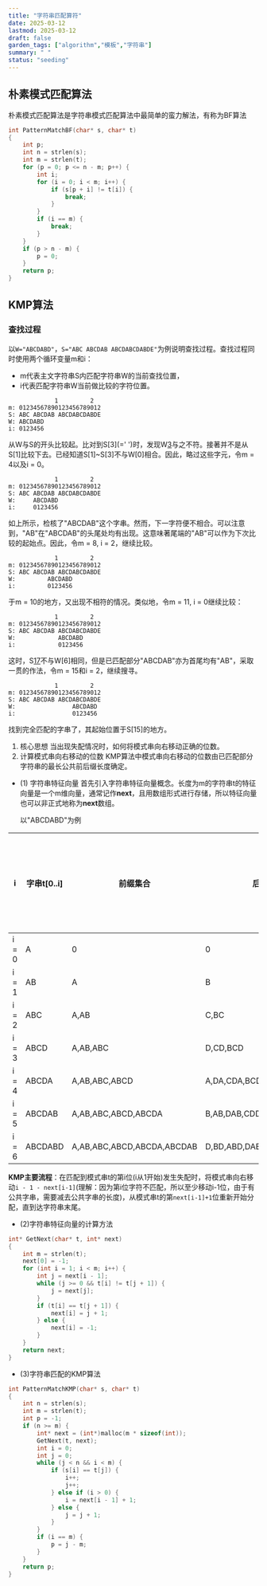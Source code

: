 ```yaml
---
title: "字符串匹配算符"
date: 2025-03-12
lastmod: 2025-03-12
draft: false
garden_tags: ["algorithm","模板","字符串"]
summary: " "
status: "seeding"
---
```

## 朴素模式匹配算法
朴素模式匹配算法是字符串模式匹配算法中最简单的蛮力解法，有称为BF算法
```C
int PatternMatchBF(char* s, char* t)
{
    int p;
    int n = strlen(s);
    int m = strlen(t);
    for (p = 0; p <= n - m; p++) {
        int i;
        for (i = 0; i < m; i++) {
            if (s[p + i] != t[i]) {
                break;                
            }
        }
        if (i == m) {
            break;
        }
    }
    if (p > n - m) {
        p = 0;
    }
    return p;
}
```

## KMP算法
### 查找过程
以```W="ABCDABD"```，```S="ABC ABCDAB ABCDABCDABDE"```为例说明查找过程。查找过程同时使用两个循环变量m和i：

- m代表主文字符串S内匹配字符串W的当前查找位置，
- i代表匹配字符串W当前做比较的字符位置。

```
             1         2  
m: 01234567890123456789012
S: ABC ABCDAB ABCDABCDABDE
W: ABCDABD
i: 0123456
```
从W与S的开头比较起。比对到S[3](=' ')时，发现W[3](='D')与之不符。接著并不是从S[1]比较下去。已经知道S[1]~S[3]不与W[0]相合。因此，略过这些字元，令m = 4以及i = 0。
```
             1         2  
m: 01234567890123456789012
S: ABC ABCDAB ABCDABCDABDE
W:     ABCDABD
i:     0123456
```
如上所示，检核了"ABCDAB"这个字串。然而，下一字符便不相合。可以注意到，"AB"在"ABCDAB"的头尾处均有出现。这意味著尾端的"AB"可以作为下次比较的起始点。因此，令m = 8, i = 2，继续比较。
```
             1         2  
m: 01234567890123456789012
S: ABC ABCDAB ABCDABCDABDE
W:         ABCDABD
i:         0123456
```
于m = 10的地方，又出现不相符的情况。类似地，令m = 11, i = 0继续比较：
```
             1         2  
m: 01234567890123456789012
S: ABC ABCDAB ABCDABCDABDE
W:            ABCDABD
i:            0123456
```
这时，S[17](='C')不与W[6]相同，但是已匹配部分"ABCDAB"亦为首尾均有"AB"，采取一贯的作法，令m = 15和i = 2，继续搜寻。
```
             1         2  
m: 01234567890123456789012
S: ABC ABCDAB ABCDABCDABDE
W:                ABCDABD
i:                0123456
```
找到完全匹配的字串了，其起始位置于S[15]的地方。
1. 核心思想
    当出现失配情况时，如何将模式串向右移动正确的位数。
2. 计算模式串向右移动的位数
    KMP算法中模式串向右移动的位数由已匹配部分字符串的最长公共前后缀长度确定。
- (1) 字符串特征向量
    首先引入字符串特征向量概念。长度为m的字符串t的特征向量是一个m维向量，通常记作**next**，且用数组形式进行存储，所以特征向量也可以非正式地称为**next**数组。

    以"ABCDABD"为例

|i|字串t[0..i]|前缀集合|后缀集合|最长公共前缀|特征向量第i位分量|
|-|-|-|-|-|-|
|i = 0|A|0|0|0|-1|
|i = 1|AB|A|B|0|-1|
|i = 2|ABC|A,AB|C,BC|0|-1|
|i = 3|ABCD|A,AB,ABC|D,CD,BCD|0|-1|
|i = 4|ABCDA|A,AB,ABC,ABCD|A,DA,CDA,BCDA|A|0|
|i = 5|ABCDAB|A,AB,ABC,ABCD,ABCDA|B,AB,DAB,CDDAB,BCDAB|AB|1|
|i = 6|ABCDABD|A,AB,ABC,ABCD,ABCDA,ABCDAB|D,BD,ABD,DABD,CDABD,BCDABD|0|-1|

**KMP主要流程**：在匹配到模式串t的第i位(i从1开始)发生失配时，将模式串向右移动```i - 1 - next[i-1]```(理解：因为第i位字符不匹配，所以至少移动i-1位，由于有公共字串，需要减去公共字串的长度)，从模式串t的第```next[i-1]+1```位重新开始分配，直到达字符串末尾。

- (2)字符串特征向量的计算方法
```C
int* GetNext(char* t, int* next)
{
    int m = strlen(t);
    next[0] = -1;
    for (int i = 1; i < m; i++) {
        int j = next[i - 1];
        while (j >= 0 && t[i] != t[j + 1]) {
            j = next[j];
        }
        if (t[i] == t[j + 1]) {
            next[i] = j + 1;
        } else {
            next[i] = -1;
        }
    }
    return next;
}
``` 
- (3)字符串匹配的KMP算法
```C
int PatternMatchKMP(char* s, char* t)
{
    int n = strlen(s);
    int m = strlen(t);
    int p = -1;
    if (n >= m) {
        int* next = (int*)malloc(m * sizeof(int));
        GetNext(t, next);
        int i = 0;
        int j = 0;
        while (j < n && i < m) {
            if (s[i] == t[j]) {
                i++;
                j++;
            } else if (i > 0) {
                i = next[i - 1] + 1;
            } else {
                j = j + 1;
            }
        }
        if (i == m) {
            p = j - m;
        }
    }
    return p;
}
```